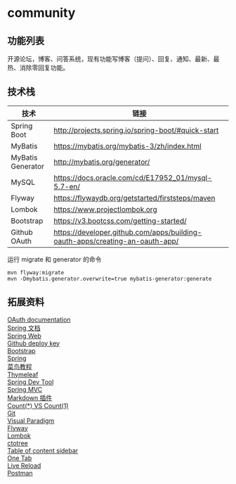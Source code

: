 # community
## 功能列表
开源论坛，博客、问答系统，现有功能写博客（提问）、回复、通知、最新、最热、消除零回复功能。

## 技术栈
| 技术              | 链接                                                         |
| ----------------- | ------------------------------------------------------------ |
| Spring Boot       | http://projects.spring.io/spring-boot/#quick-start           |
| MyBatis           | https://mybatis.org/mybatis-3/zh/index.html                  |
| MyBatis Generator | http://mybatis.org/generator/                                |
| MySQL             | https://docs.oracle.com/cd/E17952_01/mysql-5.7-en/           |
| Flyway            | https://flywaydb.org/getstarted/firststeps/maven             |
| Lombok            | https://www.projectlombok.org                                |
| Bootstrap         | https://v3.bootcss.com/getting-started/                      |
| Github OAuth      | https://developer.github.com/apps/building-oauth-apps/creating-an-oauth-app/ |                     

运行 migrate 和 generator 的命令
```shell script
mvn flyway:migrate
mvn -Dmybatis.generator.overwrite=true mybatis-generator:generate
```

## 拓展资料
[OAuth documentation](https://docs.github.com/en/developers/apps/authorizing-oauth-apps)    
[Spring 文档](https://spring.io/guides)    
[Spring Web](https://spring.io/guides/gs/serving-web-content/)    
[Github deploy key](https://developer.github.com/v3/guides/managing-deploy-keys/#deploy-keys)    
[Bootstrap](https://v3.bootcss.com/getting-started/)        
[Spring](https://docs.spring.io/spring-boot/docs/2.0.0.RC1/reference/htmlsingle/#boot-features-embedded-database-support)    
[菜鸟教程](https://www.runoob.com/mysql/mysql-insert-query.html)    
[Thymeleaf](https://www.thymeleaf.org/doc/tutorials/3.0/usingthymeleaf.html#setting-attribute-values)    
[Spring Dev Tool](https://docs.spring.io/spring-boot/docs/2.0.0.RC1/reference/htmlsingle/#using-boot-devtools)  
[Spring MVC](https://docs.spring.io/spring/docs/5.0.3.RELEASE/spring-framework-reference/web.html#mvc-handlermapping-interceptor)  
[Markdown 插件](http://editor.md.ipandao.com/)     
[Count(*) VS Count(1)](https://mp.weixin.qq.com/s/Rwpke4BHu7Fz7KOpE2d3Lw)  
[Git](https://git-scm.com/download)   
[Visual Paradigm](https://www.visual-paradigm.com)    
[Flyway](https://flywaydb.org/getstarted/firststeps/maven)  
[Lombok](https://www.projectlombok.org)    
[ctotree](https://www.octotree.io/)   
[Table of content sidebar](https://chrome.google.com/webstore/detail/table-of-contents-sidebar/ohohkfheangmbedkgechjkmbepeikkej)    
[One Tab](https://chrome.google.com/webstore/detail/chphlpgkkbolifaimnlloiipkdnihall)    
[Live Reload](https://chrome.google.com/webstore/detail/livereload/jnihajbhpnppcggbcgedagnkighmdlei/related)  
[Postman](https://chrome.google.com/webstore/detail/coohjcphdfgbiolnekdpbcijmhambjff)





